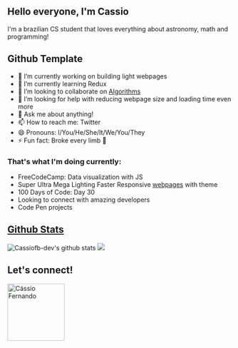
## Hello everyone, I'm Cassio
I'm a brazilian CS student that loves everything about astronomy, math and programming!
## Github Template
- 🔭 I’m currently working on building light webpages
- 🌱 I’m currently learning Redux
- 👯 I’m looking to collaborate on <a href="https://cassiofb-dev.github.io/algorithms/">Algorithms</a>
- 🤔 I’m looking for help with reducing webpage size and loading time even more
- 💬 Ask me about anything!
- 📫 How to reach me: Twitter
- 😄 Pronouns: I/You/He/She/It/We/You/They
- ⚡ Fun fact: Broke every limb 🤣
### That's what I'm doing currently:
- FreeCodeCamp: Data visualization with JS
- Super Ultra Mega Lighting Faster Responsive <a href="https://cassiofb-dev.github.io/celer/" target="_blank">webpages</a> with theme
- 100 Days of Code: Day 30
- Looking to connect with amazing developers
- Code Pen projects
## <a href="https://github.com/anuraghazra/github-readme-stats">Github Stats</a>
![Cassiofb-dev's github stats](https://github-readme-stats.vercel.app/api?username=cassiofb-dev&show_icons=true&theme=dracula&line_height=21)
<img src="https://github-readme-stats.anuraghazra1.vercel.app/api/top-langs/?username=cassiofb-dev&layout=compact&theme=dracula" />
## Let's connect!
<a href="https://twitter.com/cassiofb_dev">
  <img width="128px" align="center" alt="Cássio Fernando" src="https://cdn.svgporn.com/logos/twitter.svg" />
</a>

<!--
### Hi there 👋


**cassiofb-dev/cassiofb-dev** is a ✨ _special_ ✨ repository because its `README.md` (this file) appears on your GitHub profile.

Here are some ideas to get you started:

- 🔭 I’m currently working on ...
- 🌱 I’m currently learning ...
- 👯 I’m looking to collaborate on ...
- 🤔 I’m looking for help with ...
- 💬 Ask me about ...
- 📫 How to reach me: ...
- 😄 Pronouns: ...
- ⚡ Fun fact: ...
-->
